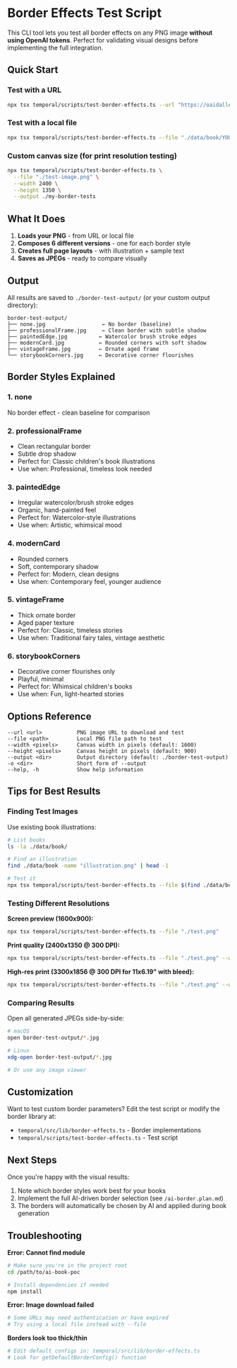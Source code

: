 # Border Effects Test Script

This CLI tool lets you test all border effects on any PNG image **without using OpenAI tokens**. Perfect for validating visual designs before implementing the full integration.

## Quick Start

### Test with a URL
```bash
npx tsx temporal/scripts/test-border-effects.ts --url "https://oaidalleapiprodscus.blob.core.windows.net/private/your-image.png"
```

### Test with a local file
```bash
npx tsx temporal/scripts/test-border-effects.ts --file "./data/book/YOUR_BOOK_ID/pages/1/illustration.png"
```

### Custom canvas size (for print resolution testing)
```bash
npx tsx temporal/scripts/test-border-effects.ts \
  --file "./test-image.png" \
  --width 2400 \
  --height 1350 \
  --output ./my-border-tests
```

## What It Does

1. **Loads your PNG** - from URL or local file
2. **Composes 6 different versions** - one for each border style
3. **Creates full page layouts** - with illustration + sample text
4. **Saves as JPEGs** - ready to compare visually

## Output

All results are saved to `./border-test-output/` (or your custom output directory):

```
border-test-output/
├── none.jpg                  ← No border (baseline)
├── professionalFrame.jpg     ← Clean border with subtle shadow
├── paintedEdge.jpg          ← Watercolor brush stroke edges
├── modernCard.jpg           ← Rounded corners with soft shadow
├── vintageFrame.jpg         ← Ornate aged frame
└── storybookCorners.jpg     ← Decorative corner flourishes
```

## Border Styles Explained

### 1. **none**
No border effect - clean baseline for comparison

### 2. **professionalFrame**
- Clean rectangular border
- Subtle drop shadow
- Perfect for: Classic children's book illustrations
- Use when: Professional, timeless look needed

### 3. **paintedEdge**
- Irregular watercolor/brush stroke edges
- Organic, hand-painted feel
- Perfect for: Watercolor-style illustrations
- Use when: Artistic, whimsical mood

### 4. **modernCard**
- Rounded corners
- Soft, contemporary shadow
- Perfect for: Modern, clean designs
- Use when: Contemporary feel, younger audience

### 5. **vintageFrame**
- Thick ornate border
- Aged paper texture
- Perfect for: Classic, timeless stories
- Use when: Traditional fairy tales, vintage aesthetic

### 6. **storybookCorners**
- Decorative corner flourishes only
- Playful, minimal
- Perfect for: Whimsical children's books
- Use when: Fun, light-hearted stories

## Options Reference

```
--url <url>           PNG image URL to download and test
--file <path>         Local PNG file path to test
--width <pixels>      Canvas width in pixels (default: 1600)
--height <pixels>     Canvas height in pixels (default: 900)
--output <dir>        Output directory (default: ./border-test-output)
-o <dir>              Short form of --output
--help, -h            Show help information
```

## Tips for Best Results

### Finding Test Images

Use existing book illustrations:
```bash
# List books
ls -la ./data/book/

# Find an illustration
find ./data/book -name "illustration.png" | head -1

# Test it
npx tsx temporal/scripts/test-border-effects.ts --file $(find ./data/book -name "illustration.png" | head -1)
```

### Testing Different Resolutions

**Screen preview (1600x900):**
```bash
npx tsx temporal/scripts/test-border-effects.ts --file "./test.png"
```

**Print quality (2400x1350 @ 300 DPI):**
```bash
npx tsx temporal/scripts/test-border-effects.ts --file "./test.png" --width 2400 --height 1350
```

**High-res print (3300x1856 @ 300 DPI for 11x6.19" with bleed):**
```bash
npx tsx temporal/scripts/test-border-effects.ts --file "./test.png" --width 3300 --height 1856
```

### Comparing Results

Open all generated JPEGs side-by-side:
```bash
# macOS
open border-test-output/*.jpg

# Linux
xdg-open border-test-output/*.jpg

# Or use any image viewer
```

## Customization

Want to test custom border parameters? Edit the test script or modify the border library at:
- `temporal/src/lib/border-effects.ts` - Border implementations
- `temporal/scripts/test-border-effects.ts` - Test script

## Next Steps

Once you're happy with the visual results:
1. Note which border styles work best for your books
2. Implement the full AI-driven border selection (see `/ai-border.plan.md`)
3. The borders will automatically be chosen by AI and applied during book generation

## Troubleshooting

**Error: Cannot find module**
```bash
# Make sure you're in the project root
cd /path/to/ai-book-poc

# Install dependencies if needed
npm install
```

**Error: Image download failed**
```bash
# Some URLs may need authentication or have expired
# Try using a local file instead with --file
```

**Borders look too thick/thin**
```bash
# Edit default configs in: temporal/src/lib/border-effects.ts
# Look for getDefaultBorderConfig() function
```

